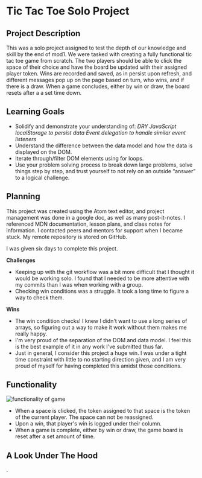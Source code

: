 # Tic Tac Toe Solo Project #

## Project Description ##

This was a solo project assigned to test the depth of our knowledge and skill by the end of mod1. We were tasked with creating a fully functional tic tac toe game from scratch.
The two players should be able to click the space of their choice and have the board be updated with their assigned player token.
Wins are recorded and saved, as in persist upon refresh, and different messages pop up on the page based on turn, who wins, and if there is a draw.
When a game concludes, either by win or draw, the board resets after a a set time down.

## Learning Goals ##

* Solidify and demonstrate your understanding of:
*DRY JavaScript
localStorage to persist data
Event delegation to handle similar event listeners*
* Understand the difference between the data model and how the data is displayed on the DOM.
* Iterate through/filter DOM elements using for loops.
* Use your problem solving process to break down large problems, solve things step by step, and trust yourself to not rely on an outside “answer” to a logical challenge.

## Planning ##

This project was created using the Atom text editor, and project management was done in a google doc, as well as many post-it-notes. I referenced MDN documentation, lesson plans, and class notes for information. I contacted peers and mentors for support when I became stuck. My remote repository is stored on GitHub.

I was given six days to complete this project.

**Challenges**
* Keeping up with the git workflow was a bit more difficult that I thought it would be working solo. I found that I needed to be more attentive with my commits than I was when working with a group.
* Checking win conditions was a struggle. It took a long time to figure a way to check them.

**Wins**
* The win condition checks! I knew I didn't want to use a long series of arrays, so figuring out a way to make it work without them makes me really happy.
* I'm very proud of the separation of the DOM and data model. I feel this is the best example of it in any work I've submitted thus far.
* Just in general, I consider this project a huge win. I was under a tight time constraint with little to no starting direction given, and I am very proud of myself for having completed this amidst those conditions.

## Functionality ##

![functionality of game]()

* When a space is clicked, the token assigned to that space is the token of the current player. The space can not be reassigned.
* Upon a win, that player's win is logged under their column.
* When a game is complete, either by win or draw, the game board is reset after a set amount of time.

## A Look Under The Hood ##









.
